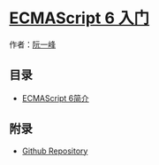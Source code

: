 # [ECMAScript 6 入门]()

作者：[阮一峰](http://www.ruanyifeng.com)

## 目录
- [ECMAScript 6简介](#docs/intro)

## 附录
- [Github Repository](http://github.com/ruanyf/es6tutorial/)
